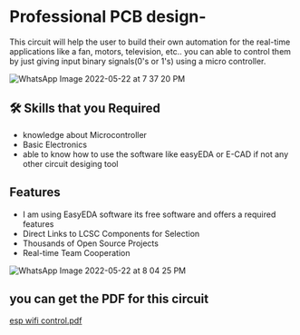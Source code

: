 # Professional PCB design-
This circuit will help the user to build their own automation for the real-time applications like a fan, motors, television, etc.. you can able to control them by just giving input binary signals(0's or 1's) using a micro controller.


![WhatsApp Image 2022-05-22 at 7 37 20 PM](https://user-images.githubusercontent.com/61703896/169699224-db4fe810-e79e-4125-bc25-c95002b7b17f.jpeg)




## 🛠 Skills that you Required
- knowledge about Microcontroller
- Basic Electronics
- able to know how to use the software like easyEDA or E-CAD 
   if not any other circuit desiging tool



## Features

- I am using EasyEDA software its free software and offers a required features 
- Direct Links to LCSC Components for Selection
- Thousands of Open Source Projects
- Real-time Team Cooperation



![WhatsApp Image 2022-05-22 at 8 04 25 PM](https://user-images.githubusercontent.com/61703896/169700616-69e60630-d712-4404-9a70-922be079dc24.jpeg)


## you can get the PDF for this circuit
[esp wifi control.pdf](https://github.com/veerankitarun/Made-very-own-professional-PCB-design-/files/8749645/esp.wifi.control.pdf)
